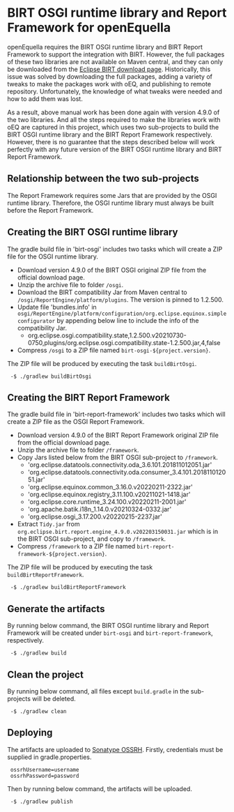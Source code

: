 # BIRT OSGI runtime library and Report Framework for openEquella
openEquella requires the BIRT OSGI runtime library and BIRT Report Framework to support the integration with BIRT.
However, the full packages of these two libraries are not available on Maven central, and they can only be downloaded
from the [Eclipse BIRT download page](https://download.eclipse.org/birt/downloads/drops/). Historically, this issue was
solved by downloading the full packages, adding a variety of tweaks to make the packages work with oEQ, and publishing
to remote repository. Unfortunately, the knowledge of what tweaks were needed and how to add them was lost. 

As a result, above manual work has been done again with version 4.9.0 of the two libraries. And all the steps required to
make the libraries work with oEQ are captured in this project, which uses two sub-projects to build the BIRT OSGI runtime 
library and the BIRT Report Framework respectively. However, there is no guarantee that the steps described below will work
perfectly with any future version of the BIRT OSGI runtime library and BIRT Report Framework.

## Relationship between the two sub-projects
The Report Framework requires some Jars that are provided by the OSGI runtime library. Therefore, the OSGI runtime library
must always be built before the Report Framework.

## Creating the BIRT OSGI runtime library
The gradle build file in 'birt-osgi' includes two tasks which will create a ZIP file for the OSGI runtime library.
* Download version 4.9.0 of the BIRT OSGI original ZIP file from the official download page.
* Unzip the archive file to folder `/osgi`.
* Download the BIRT compatibility Jar from Maven central to `/osgi/ReportEngine/platform/plugins`. The version is pinned to 1.2.500.
* Update file 'bundles.info' in `osgi/ReportEngine/platform/configuration/org.eclipse.equinox.simpleconfigurator`
by appending below line to include the info of the compatibility Jar.
  * org.eclipse.osgi.compatibility.state,1.2.500.v20210730-0750,plugins/org.eclipse.osgi.compatibility.state-1.2.500.jar,4,false
* Compress `/osgi` to a ZIP file named `birt-osgi-${project.version}`.

The ZIP file will be produced by executing the task `buildBirtOsgi`.

 ```
  -$ ./gradlew buildBirtOsgi
 ```

## Creating the BIRT Report Framework
The gradle build file in 'birt-report-framework' includes two tasks which will create a ZIP file as the OSGI Report Framework.
* Download version 4.9.0 of the BIRT Report Framework original ZIP file from the official download page.
* Unzip the archive file to folder `/framework`.
* Copy Jars listed below from the BIRT OSGI sub-project to `/framework`.
  * 'org.eclipse.datatools.connectivity.oda_3.6.101.201811012051.jar'
  * 'org.eclipse.datatools.connectivity.oda.consumer_3.4.101.201811012051.jar'
  * 'org.eclipse.equinox.common_3.16.0.v20220211-2322.jar'
  * 'org.eclipse.equinox.registry_3.11.100.v20211021-1418.jar'
  * 'org.eclipse.core.runtime_3.24.100.v20220211-2001.jar'
  * 'org.apache.batik.i18n_1.14.0.v20210324-0332.jar'
  * 'org.eclipse.osgi_3.17.200.v20220215-2237.jar'
* Extract `Tidy.jar` from `org.eclipse.birt.report.engine_4.9.0.v202203150031.jar` which is in the BIRT OSGI sub-project, and copy to `/framework`.
* Compress `/framework` to a ZIP file named `birt-report-framework-${project.version}`.

The ZIP file will be produced by executing the task `buildBirtReportFramework`.

 ```
  -$ ./gradlew buildBirtReportFramework
 ```

## Generate the artifacts
By running below command, the BIRT OSGI runtime library and Report Framework will be created under `birt-osgi` and `birt-report-framework`, respectively.

 ```
  -$ ./gradlew build
 ```

## Clean the project
By running below command, all files except `build.gradle` in the sub-projects will be deleted.

 ```
  -$ ./gradlew clean
 ```
## Deploying
The artifacts are uploaded to [Sonatype OSSRH](https://oss.sonatype.org).
Firstly, credentials must be supplied in gradle.properties.

 ```
  ossrhUsername=username
  ossrhPassword=password
 ```

Then by running below command, the artifacts will be uploaded.

 ```
  -$ ./gradlew publish
 ```